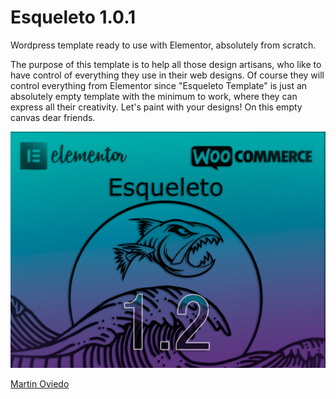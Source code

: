 # Esqueleto 1.0.1
Wordpress template ready to use with Elementor, absolutely from scratch.

The purpose of this template is to help all those design artisans, who like to have control of everything they use in their web designs.
Of course they will control everything from Elementor since "Esqueleto Template" is just an absolutely empty template with the minimum to work, where they can express all their creativity. Let's paint with your designs! On this empty canvas dear friends.

<img src="https://raw.githubusercontent.com/ndawebs/esqueleto/master/screenshot.png">


<a href="mailto:claciudad@yandex.com">Martin Oviedo</a>

